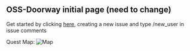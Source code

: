 ## OSS-Doorway initial page (need to change)

Get started by clicking [here](github.com/caiton1/test-repo/issues), creating a new issue and type /new_user in issue comments 

Quest Map:
![Map](/map/Q1.png)
